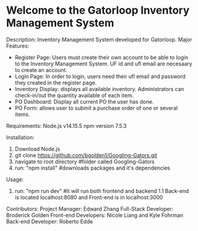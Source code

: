 # Welcome to the Gatorloop Inventory Management System


Description:
Inventory Management System developed for Gatorloop. 
Major Features:
- Register Page: Users must create their own account to be able to login to the Inventory Management System. UF id and ufl email are necesaary to create an account. 
- Login Page: In order to login, users need their ufl email and password they created in the register page.
- Inventory Display: displays all available inventory. Administrators can check-in/out the quantity available of each item.
- PO Dashboard: Display all current PO the user has done.
- PO Form: allows user to submit a purchase order of one or several items.

Requirements: 
Node.js v14.15.5
npm version 7.5.3

Installation: 
1. Download Node.js 
2. git clone https://github.com/bgolden1/Googling-Gators.git
3. navigate to root directory #folder called Googling-Gators
4. run: "npm install" #downloads packages and it's dependencies

Usage:
1. run: "npm run dev" #it will run both frontend and backend 
1.1 Back-end is located localhost:8080 and Front-end is in localhost:3000

Contributors: 
Project Manager: Edward Zhang
Full-Stack Developer: Broderick Golden
Front-end Developers: Nicole Liang and Kyle Fohrman
Back-end Developer: Roberto Edde